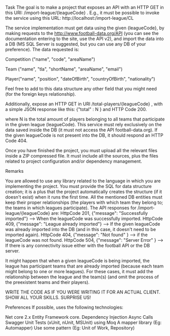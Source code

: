 Task
The goal is to make a project that exposes an API with an HTTP GET in this URI: /import-league/{leagueCode} . E.g., it must be possible to invoke the service using this URL:
http://localhost:<port>/import-league/CL

 

The service implementation must get data using the given {leagueCode}, by making requests to the http://www.football-data.org/API (you can see the documentation entering to the site, use the API v2),  and import the data into a DB (MS SQL Server is suggested, but you can use any DB of your preference). The data requested is:

Competition ("name", "code", "areaName")

Team ("name", "tla", "shortName", "areaName", "email")

Player("name", "position", "dateOfBirth", "countryOfBirth", "nationality")

 

Feel free to add to this data structure any other field that you might need (for the foreign keys relationship).

 

Additionally, expose an HTTP GET in URI /total-players/{leagueCode}  , with a simple JSON response like this:
{"total" : N } and HTTP Code 200.

where N is the total amount of players belonging to all teams that participate in the given league (leagueCode). This service must rely exclusively on the data saved inside the DB (it must not access the API football-data.org). If the given leagueCode is not present into the DB, it should respond an HTTP Code 404.

 

Once you have finished the project, you must upload all the relevant files inside a ZIP compressed file. It must include all the sources, plus the files related to project configuration and/or dependency management. 

 

Remarks
 

You are allowed to use any library related to the language in which you are implementing the project.
You must provide the SQL for data structure creation; it is a plus that the project automatically creates the structure (if it doesn't exist) when it runs the first time.
All the mentioned DB entities must keep their proper relationships (the players with which team they belong to; the teams in which leagues participate).
The API responses for /import-league/{leagueCode} are:
 HttpCode 201, {"message": "Successfully imported"} --> When the leagueCode was successfully imported.
 HttpCode 409, {"message": "League already imported"} --> If the given leagueCode was already imported into the DB (and in this case, it doesn't need to be imported again).
 HttpCode 404, {"message": "Not found" } --> if the leagueCode was not found.
 HttpCode 504, {"message": "Server Error" } --> If there is any connectivity issue either with the football API or the DB server.
 

It might happen that when a given leagueCode is being imported, the league has participant teams that are already imported (because each team might belong to one or more leagues). For these cases, it must add the relationship between the league and the team(s) (and omit the process of the preexistent teams and their players).
 

WRITE THE CODE AS IF YOU WERE WRITING IT FOR AN ACTUAL CLIENT. SHOW ALL YOUR SKILLS. SURPRISE US!

 

Preferences
If possible, uses the following technologies:

 

Net core 2.x
Entity Framework core.
Dependency Injection
Async Calls
Swagger
Unit Tests (xUnit, nUnit, MSUnit) using Moq
A mapper library (Eg: Automapper)
Use some pattern (Eg: Unit of Work, Repository)
